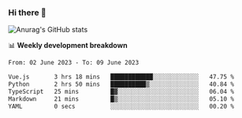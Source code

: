 ### Hi there 👋
![Anurag's GitHub stats](https://github-readme-stats.vercel.app/api?username=jami1024&show_icons=true&theme=radical)

📊 **Weekly development breakdown**
<!--START_SECTION:waka-->

```txt
From: 02 June 2023 - To: 09 June 2023

Vue.js       3 hrs 18 mins   ████████████░░░░░░░░░░░░░   47.75 %
Python       2 hrs 50 mins   ██████████▒░░░░░░░░░░░░░░   40.84 %
TypeScript   25 mins         █▓░░░░░░░░░░░░░░░░░░░░░░░   06.04 %
Markdown     21 mins         █▒░░░░░░░░░░░░░░░░░░░░░░░   05.10 %
YAML         0 secs          ░░░░░░░░░░░░░░░░░░░░░░░░░   00.20 %
```

<!--END_SECTION:waka-->
<!--
**jami1024/jami1024** is a ✨ _special_ ✨ repository because its `README.md` (this file) appears on your GitHub profile.

Here are some ideas to get you started:

- 🔭 I’m currently working on ...
- 🌱 I’m currently learning ...
- 👯 I’m looking to collaborate on ...
- 🤔 I’m looking for help with ...
- 💬 Ask me about ...
- 📫 How to reach me: ...
- 😄 Pronouns: ...
- ⚡ Fun fact: ...
-->
